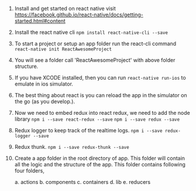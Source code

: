 1. Install and get started on react native visit
  https://facebook.github.io/react-native/docs/getting-started.html#content

2. Install the react native cli
  `npm install react-native-cli --save`

3. To start a project or setup an app folder run the react-cli command
  `react-native init ReactAwesomeProject`

4. You will see a folder call 'ReactAwesomeProject' with above folder structure.

5. If you have XCODE installed, then you can run `react-native run-ios` to emulate in ios simulator.

6. The best thing about react is you can reload the app in the simulator on the go (as you develop.).

7. Now we need to embed redux into react redux, we need to add the node library
  `npm i --save react-redux --save`
  `npm i --save redux --save`

8. Redux logger to keep track of the realtime logs.
  `npm i --save redux-logger --save`

9. Redux thunk.
  `npm i --save redux-thunk --save`

10. Create a app folder in the root directory of app. This folder will contain all the logic and the structure of the app.
    This folder contains following four folders,

    a. actions
    b. components
    c. containers
    d. lib
    e. reducers
